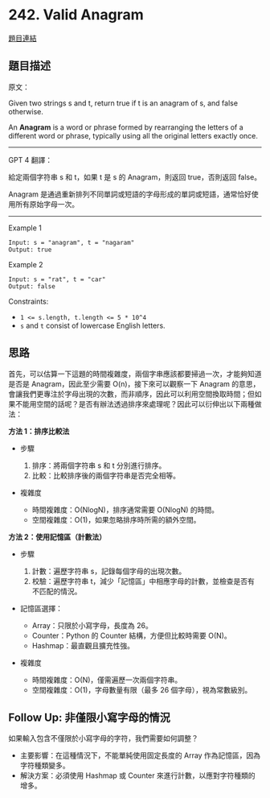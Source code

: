 # 242. Valid Anagram
[題目連結](https://leetcode.com/problems/valid-anagram/)

## 題目描述
原文：

Given two strings s and t, return true if t is an anagram of s, and false otherwise.

An **Anagram** is a word or phrase formed by rearranging the letters of a different word or phrase, typically using all the original letters exactly once.

----

GPT 4 翻譯：

給定兩個字符串 s 和 t，如果 t 是 s 的 Anagram，則返回 true，否則返回 false。

Anagram 是通過重新排列不同單詞或短語的字母形成的單詞或短語，通常恰好使用所有原始字母一次。

----

Example 1
```
Input: s = "anagram", t = "nagaram"
Output: true
```

Example 2
```
Input: s = "rat", t = "car"
Output: false
```


Constraints:

* `1 <= s.length, t.length <= 5 * 10^4`
* `s` and `t` consist of lowercase English letters.

## 思路

首先，可以估算一下這題的時間複雜度，兩個字串應該都要掃過一次，才能夠知道是否是 Anagram，因此至少需要 O(n)，接下來可以觀察一下 Anagram 的意思，會讓我們更專注於字母出現的次數，而非順序，因此可以利用空間換取時間；但如果不能用空間的話呢？是否有辦法透過排序來處理呢？因此可以衍伸出以下兩種做法：

**方法 1：排序比較法**

* 步驟
    1. 排序：將兩個字符串 s 和 t 分別進行排序。
    2. 比較：比較排序後的兩個字符串是否完全相等。

* 複雜度
    * 時間複雜度：O(NlogN)，排序通常需要 O(NlogN) 的時間。
    * 空間複雜度：O(1)，如果忽略排序時所需的額外空間。


**方法 2：使用記憶區（計數法）**

* 步驟
    1. 計數：遍歷字符串 s，記錄每個字母的出現次數。
    2. 校驗：遍歷字符串 t，減少「記憶區」中相應字母的計數，並檢查是否有不匹配的情況。

* 記憶區選擇：
    * Array：只限於小寫字母，長度為 26。
    * Counter：Python 的 Counter 結構，方便但比較時需要 O(N)。
    * Hashmap：最直觀且擴充性強。

* 複雜度
    * 時間複雜度：O(N)，僅需遍歷一次兩個字符串。
    * 空間複雜度：O(1)，字母數量有限（最多 26 個字母），視為常數級別。


## Follow Up: 非僅限小寫字母的情況

如果輸入包含不僅限於小寫字母的字符，我們需要如何調整？

* 主要影響：在這種情況下，不能單純使用固定長度的 Array 作為記憶區，因為字符種類變多。
* 解決方案：必須使用 Hashmap 或 Counter 來進行計數，以應對字符種類的增多。